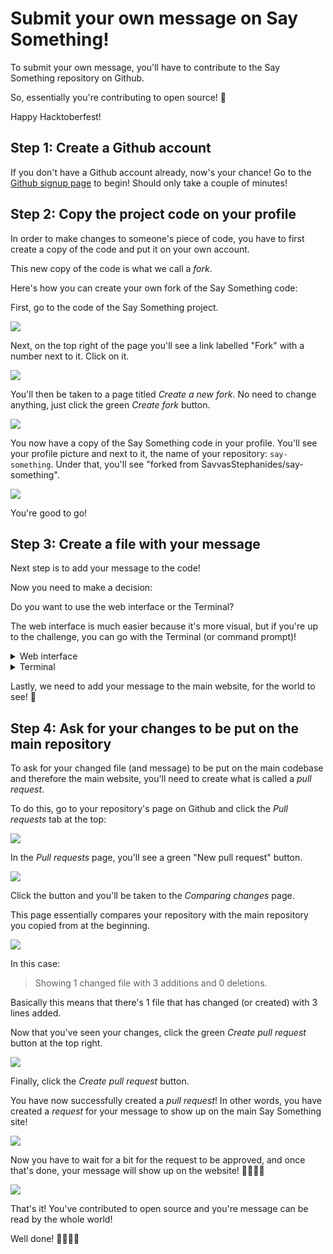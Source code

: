 # Submit your own message on Say Something!

To submit your own message, you'll have to contribute to the Say Something repository on Github.

So, essentially you're contributing to open source! 🎉

Happy Hacktoberfest!

## Step 1: Create a Github account

If you don't have a Github account already, now's your chance! Go to the [Github signup page](https://github.com/signup) to begin! Should only take a couple of minutes!

## Step 2: Copy the project code on your profile

In order to make changes to someone's piece of code, you have to first create a copy of the code and put it on your own account. 

This new copy of the code is what we call a *fork*. 

Here's how you can create your own fork of the Say Something code:

First, go to the code of the Say Something project.

![](/write-page-assets/repo.png)

Next, on the top right of the page you'll see a link labelled "Fork" with a number next to it. Click on it.

![](/write-page-assets/fork-button.png)

You'll then be taken to a page titled *Create a new fork*. No need to change anything, just click the green *Create fork* button.

![](/write-page-assets/create-fork-page.png)

You now have a copy of the Say Something code in your profile. You'll see your profile picture and next to it, the name of your repository: `say-something`. Under that, you'll see "forked from SavvasStephanides/say-something".

![](/write-page-assets/forked-repo.png)

You're good to go!

## Step 3: Create a file with your message

Next step is to add your message to the code!

Now you need to make a decision:

Do you want to use the web interface or the Terminal?

The web interface is much easier because it's more visual, but if you're up to the challenge, you can go with the Terminal (or command prompt)!

<details>
    <summary>Web interface</summary>

On your repository, click on the "app" folder, and then "messages".

Then on the top right, click the "Add file" button. Click "Create new file" from the drop down menu.

![](/write-page-assets/create-new-file-menu.png)

On the next screen, you can now add your message. At the top "Name your file" box, enter an ID for your message, for example `just-saying-hello`. The ID must be unique from the other files in the "messages" folder.

In the big edit box below, enter your name followed by your message, in this format:

```
By: <your name>
<Your message>
```

For example:

```
By: John Doe

Just dropping by to say hello!
```

![](/write-page-assets/message-input.png)

Once you're done, click the green *Commit changes* button.

![](/write-page-assets/commit-button.png)

On the pop up dialog that appears, you can change the commit message, or you can leave it as is. You can also add a description. Make sure *Commit directly to the main branch* is selected, and click the green *Commit changes* button.

![](/write-page-assets/commit-changes-dialog.png)

You'll now see the *messages* folder which now has your new message!

</details>

<details>
    <summary>Terminal</summary>

To use the terminal, you first need to install Git on your computer. You can [download Git from its website](https://git-scm.com/).

Next, you'll need to download the code you've just copied to your computer.

Go to the page of your copied repository and click the green *Code* button. From the dropdown, you'll see a URL with a *copy* icon on the right. Click on that icon which will copy the URL to your clipboard.

Now, open your terminal.

In your terminal, choose a location and enter this command:

```
git clone <URL you just copied>
```

After a few seconds, you'll have all the code in your computer. Now you can make changes!

Go to the downloaded repository and then go to the `app/messages` folder:

```
cd say-something
cd apps/messages
```

Here you will create a file with your message. Create a new file on this folder, however way you like. Give a name for your file which will be the ID for your message. Something like `just-saying-hello`. Make sure it's unique from the other files in the folder.

Inside the file, write your name and message in this format:

```
By: <your name>
<Your message>
```

For example:

```
By: John Doe

Just dropping by to say hello!
```

Once you're done, go back to the `say-something` root directory:

```
cd ../..
```

Now for the last 3 steps: put our changed file to a stage, tell Git that it's safe to push the changes and then push them to your repository.

Firstly, we're going to "stage" our file. Think of it like putting the file in a box with a tag that says "please put these files in my code".

To do this, we're going to use the `git add` command:

```
git add -A
```

Next, we're going to say "definitely push these changes", or as we say, we're going to "commit our files". Think of it like putting a lid on the box because we're sure we want to put our changed files in our code. To do this, we're using the `git commit` command:

```
git commit -m "My message"
```

(`-m` basically means "what I write next is a message)

Finally, we're going to actually "push" our changes to our code on Github. To do this, we're going to use the `git push` command:

```
git push
```

Depending on your system, it will ask you to add your Github credentials. Enter your username and for your password, paste a token that you can create in [your token settings](https://github.com/settings/tokens).

⚠️ Don't enter your Github password in the password field. Generate a token and use that instead!

After a few seconds, your changes should show up on your copy of the Say Something code!

![](/write-page-assets/updated-fork.png)

</details>

Lastly, we need to add your message to the main website, for the world to see! 👀

## Step 4: Ask for your changes to be put on the main repository

To ask for your changed file (and message) to be put on the main codebase and therefore the main website, you'll need to create what is called a *pull request*.

To do this, go to your repository's page on Github and click the *Pull requests* tab at the top:

![](/write-page-assets/pull-request-tab-link.png)

In the *Pull requests* page, you'll see a green "New pull request" button.

![](/write-page-assets/new-pull-request-button.png)

Click the button and you'll be taken to the *Comparing changes* page.

This page essentially compares your repository with the main repository you copied from at the beginning. 

![](/write-page-assets/file-changes.png)

In this case:

> Showing 1 changed file with 3 additions and 0 deletions.

Basically this means that there's 1 file that has changed (or created) with 3 lines added.

Now that you've seen your changes, click the green *Create pull request* button at the top right.

![](/write-page-assets/create-pull-request-button.png)

Finally, click the *Create pull request* button.

You have now successfully created a *pull request*! In other words, you have created a *request* for your message to show up on the main Say Something site!

![](/write-page-assets/pull-request.png)

Now you have to wait for a bit for the request to be approved, and once that's done, your message will show up on the website! 🎉🎉🎉🎉

![](/write-page-assets/message.png)

That's it! You've contributed to open source and you're message can be read by the whole world! 

Well done! 👏👏👏👏
